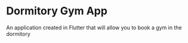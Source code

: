 # Dormitory Gym App

An application created in Flutter that will allow you to book a gym in the dormitory
